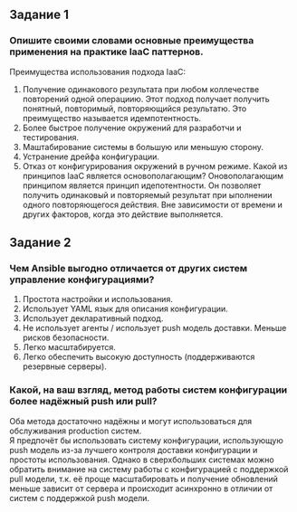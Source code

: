 ## Задание 1
### Опишите своими словами основные преимущества применения на практике IaaC паттернов.
Преимущества использования подхода IaaC:  
1. Получение одинакового результата при любом коллечестве повторений одной операциию. Этот подход получает получить понятный, повторимый, повторяющийся результатю. Это преимущество называется идемпотентность.  
2. Более быстрое получение окружений для разработчи и тестирования.  
3. Маштабирование системы в большую или меньшую сторону.  
4. Устранение дрейфа конфигурации.  
5. Отказ от конфигурирования окружений в ручном режиме.
Какой из принципов IaaC является основополагающим?
Оновополагающим принципом является принцип идепотентности. Он позволяет получить одинаковый и повторяемый результат при ыполнении одного повторяющегося действия. Вне зависимости от времени и других факторов, когда это действие выполняется.
## Задание 2
### Чем Ansible выгодно отличается от других систем управление конфигурациями?
1. Простота настройки и использования.  
2. Использует YAML язык для описания конфигурации.  
3. Использует декларативный подход.  
4. Не использует агенты / использует push модель доставки. Меньше рисков безопасности.  
5. Легко масштабируется.  
6. Легко обеспечить высокую доступность (поддерживаются резервные серверы).  
### Какой, на ваш взгляд, метод работы систем конфигурации более надёжный push или pull?
Оба метода достаточно надёжны и могут использоваться для обслуживания production систем.  
Я предпочёт бы использовать систему конфигурации, использующую push модель из-за лучшего контроля доставки конфигурации и простоты использования. Однако в сверхбольших системах можно обратить внимание на систему работы с конфигурацией с поддержкой pull модели, т.к. её проще масштабировать и получение обновлений меньше зависит от сервера и происходит асинхронно в отличии от систем с поддержкой push модели.  


